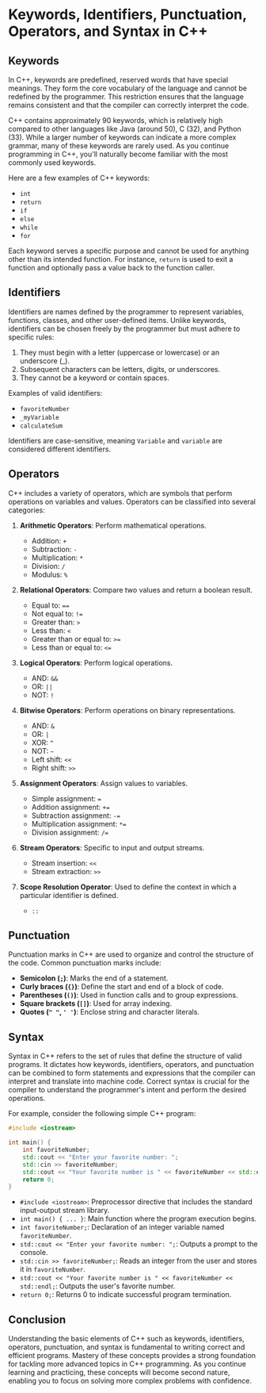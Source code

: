 
# Keywords, Identifiers, Punctuation, Operators, and Syntax in C++

## Keywords

In C++, keywords are predefined, reserved words that have special meanings. They form the core vocabulary of the language and cannot be redefined by the programmer. This restriction ensures that the language remains consistent and that the compiler can correctly interpret the code.

C++ contains approximately 90 keywords, which is relatively high compared to other languages like Java (around 50), C (32), and Python (33). While a larger number of keywords can indicate a more complex grammar, many of these keywords are rarely used. As you continue programming in C++, you'll naturally become familiar with the most commonly used keywords.

Here are a few examples of C++ keywords:

- `int`
- `return`
- `if`
- `else`
- `while`
- `for`

Each keyword serves a specific purpose and cannot be used for anything other than its intended function. For instance, `return` is used to exit a function and optionally pass a value back to the function caller.

## Identifiers

Identifiers are names defined by the programmer to represent variables, functions, classes, and other user-defined items. Unlike keywords, identifiers can be chosen freely by the programmer but must adhere to specific rules:

1. They must begin with a letter (uppercase or lowercase) or an underscore (_).
2. Subsequent characters can be letters, digits, or underscores.
3. They cannot be a keyword or contain spaces.

Examples of valid identifiers:

- `favoriteNumber`
- `_myVariable`
- `calculateSum`

Identifiers are case-sensitive, meaning `Variable` and `variable` are considered different identifiers.

## Operators

C++ includes a variety of operators, which are symbols that perform operations on variables and values. Operators can be classified into several categories:

1. **Arithmetic Operators**: Perform mathematical operations.

   - Addition: `+`
   - Subtraction: `-`
   - Multiplication: `*`
   - Division: `/`
   - Modulus: `%`
2. **Relational Operators**: Compare two values and return a boolean result.

   - Equal to: `==`
   - Not equal to: `!=`
   - Greater than: `>`
   - Less than: `<`
   - Greater than or equal to: `>=`
   - Less than or equal to: `<=`
3. **Logical Operators**: Perform logical operations.

   - AND: `&&`
   - OR: `||`
   - NOT: `!`
4. **Bitwise Operators**: Perform operations on binary representations.

   - AND: `&`
   - OR: `|`
   - XOR: `^`
   - NOT: `~`
   - Left shift: `<<`
   - Right shift: `>>`
5. **Assignment Operators**: Assign values to variables.

   - Simple assignment: `=`
   - Addition assignment: `+=`
   - Subtraction assignment: `-=`
   - Multiplication assignment: `*=`
   - Division assignment: `/=`
6. **Stream Operators**: Specific to input and output streams.

   - Stream insertion: `<<`
   - Stream extraction: `>>`
7. **Scope Resolution Operator**: Used to define the context in which a particular identifier is defined.

   - `::`

## Punctuation

Punctuation marks in C++ are used to organize and control the structure of the code. Common punctuation marks include:

- **Semicolon (`;`)**: Marks the end of a statement.
- **Curly braces (`{}`)**: Define the start and end of a block of code.
- **Parentheses (`()`)**: Used in function calls and to group expressions.
- **Square brackets (`[]`)**: Used for array indexing.
- **Quotes (`" "`, `' '`)**: Enclose string and character literals.

## Syntax

Syntax in C++ refers to the set of rules that define the structure of valid programs. It dictates how keywords, identifiers, operators, and punctuation can be combined to form statements and expressions that the compiler can interpret and translate into machine code. Correct syntax is crucial for the compiler to understand the programmer's intent and perform the desired operations.

For example, consider the following simple C++ program:

```cpp
#include <iostream>

int main() {
    int favoriteNumber;
    std::cout << "Enter your favorite number: ";
    std::cin >> favoriteNumber;
    std::cout << "Your favorite number is " << favoriteNumber << std::endl;
    return 0;
}
```

- `#include <iostream>`: Preprocessor directive that includes the standard input-output stream library.
- `int main() { ... }`: Main function where the program execution begins.
- `int favoriteNumber;`: Declaration of an integer variable named `favoriteNumber`.
- `std::cout << "Enter your favorite number: ";`: Outputs a prompt to the console.
- `std::cin >> favoriteNumber;`: Reads an integer from the user and stores it in `favoriteNumber`.
- `std::cout << "Your favorite number is " << favoriteNumber << std::endl;`: Outputs the user's favorite number.
- `return 0;`: Returns 0 to indicate successful program termination.

## Conclusion

Understanding the basic elements of C++ such as keywords, identifiers, operators, punctuation, and syntax is fundamental to writing correct and efficient programs. Mastery of these concepts provides a strong foundation for tackling more advanced topics in C++ programming. As you continue learning and practicing, these concepts will become second nature, enabling you to focus on solving more complex problems with confidence.
